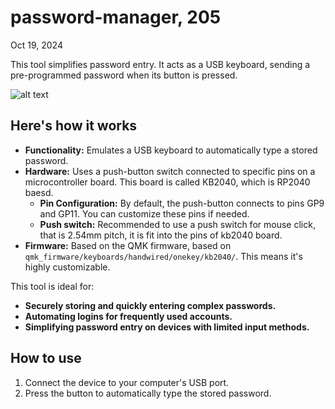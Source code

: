 # password-manager, 205

Oct 19, 2024

This tool simplifies password entry. It acts as a USB keyboard, sending a pre-programmed password when its button is pressed.

![alt text](image.png)

## Here's how it works

* **Functionality:**  Emulates a USB keyboard to automatically type a stored password.
* **Hardware:**  Uses a push-button switch connected to specific pins on a microcontroller board.  This board is called KB2040, which is RP2040 baesd.
    * **Pin Configuration:** By default, the push-button connects to pins GP9 and GP11. You can customize these pins if needed.
    * **Push switch:** Recommended to use a push switch for mouse click, that is 2.54mm pitch, it is fit into the pins of kb2040 board.
* **Firmware:**  Based on the QMK firmware, based on `qmk_firmware/keyboards/handwired/onekey/kb2040/`. This means it's highly customizable.

This tool is ideal for:

* **Securely storing and quickly entering complex passwords.**
* **Automating logins for frequently used accounts.**
* **Simplifying password entry on devices with limited input methods.**

## How to use

1. Connect the device to your computer's USB port.
2. Press the button to automatically type the stored password.


